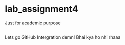 # lab_assignment4
Just for academic purpose 
##
Lets go GitHub Intergration demn! Bhai kya ho nhi rhaaa

